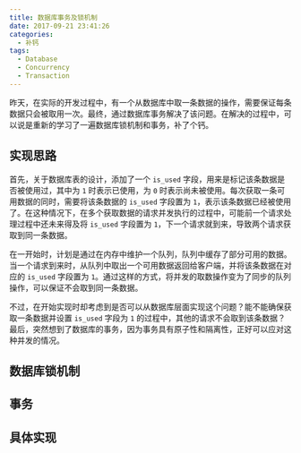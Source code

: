 ```yaml
---
title: 数据库事务及锁机制
date: 2017-09-21 23:41:26
categories:
  - 补钙
tags:
  - Database
  - Concurrency
  - Transaction
---
```


昨天，在实际的开发过程中，有一个从数据库中取一条数据的操作，需要保证每条数据只会被取用一次。最终，通过数据库事务解决了该问题。在解决的过程中，可以说是重新的学习了一遍数据库锁机制和事务，补了个钙。

<!-- more -->

## 实现思路

首先，关于数据库表的设计，添加了一个 `is_used` 字段，用来是标记该条数据是否被使用过，其中为 `1` 时表示已使用，为 `0` 时表示尚未被使用。每次获取一条可用数据的同时，需要将该条数据的 `is_used` 字段置为 `1`，表示该条数据已经被使用了。在这种情况下，在多个获取数据的请求并发执行的过程中，可能前一个请求处理过程中还未来得及将 `is_used` 字段置为 `1`，下一个请求就到来，导致两个请求获取到同一条数据。

在一开始时，计划是通过在内存中维护一个队列，队列中缓存了部分可用的数据。当一个请求到来时，从队列中取出一个可用数据返回给客户端，并将该条数据在对应的 `is_used` 字段置为 `1`。通过这样的方式，将并发的取数操作变为了同步的队列操作，可以保证不会取到同一条数据。

不过，在开始实现时却考虑到是否可以从数据库层面实现这个问题？能不能确保获取一条数据并设置 `is_used` 字段为 `1` 的过程中，其他的请求不会取到该条数据？最后，突然想到了数据库的事务，因为事务具有原子性和隔离性，正好可以应对这种并发的情况。

## 数据库锁机制

## 事务

## 具体实现
